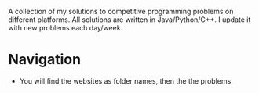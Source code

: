 A collection of my solutions to competitive programming problems on different platforms. All solutions are written in Java/Python/C++. I update it with new problems each day/week.
# Navigation
 - You will find the websites as folder names, then the the problems.
